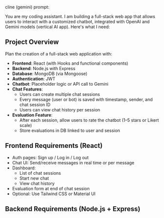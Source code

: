 cline (gemini) prompt: 

You are my coding assistant. I am building a full-stack web app that allows users to interact with a customized chatbot, integrated with OpenAI and Gemini models (vertical AI app). Here's what I need:

## Project Overview
Plan the creation of a full-stack web application with:

- **Frontend**: React (with Hooks and functional components)
- **Backend**: Node.js with Express
- **Database**: MongoDB (via Mongoose)
- **Authentication**: JWT
- **Chatbot**: Placeholder logic or API call to Gemini
- **Chat Features**:
  - Users can create multiple chat sessions
  - Every message (user or bot) is saved with timestamp, sender, and chat session ID
  - Users can view chat history per session
- **Evaluation Feature**:
  - After each session, allow users to rate the chatbot (1–5 stars or Likert scale)
  - Store evaluations in DB linked to user and session

## Frontend Requirements (React)
- Auth pages: Sign up / Log in / Log out
- Chat UI: Send/receive messages in real time or per message
- Dashboard:
  - List of chat sessions
  - Start new chat
  - View chat history
- Evaluation form at end of chat session
- Optional: Use Tailwind CSS or Material UI

## Backend Requirements (Node.js + Express)
- RESTful API
- Auth: Signup, login, JWT token-based session
- Models: User, ChatSession, Message, Evaluation
- Routes:
  - `/api/auth/signup`, `/api/auth/login`
  - `/api/chats/` (create, list)
  - `/api/messages/` (send, list by session)
  - `/api/evaluations/` (submit, get by user/session)
- Use environment variables for keys, DB URI, etc.
- Sanitize input and hash passwords with bcrypt

## Development Notes
- Use modular file structure (routes, controllers, models, services)
- Include `.env.example` file and basic README
- Make sure the app runs locally with `npm run dev` for both frontend and backend


Please start by planing the scaffolding the backend project, then the frontend. Provide the full plan for the code in full files when possible creation in the futher step with the act model.

Please give me a detailed development plan that includes:
- All necessary components (frontend and backend)
- File and folder structure
- Database schema (described, not coded yet)
- Routes and endpoints needed
- Sequence of development tasks


## The prod script
 The script will be npm run build && serve -s build. The -s flag is important because it serves the build folder as a single-page application.